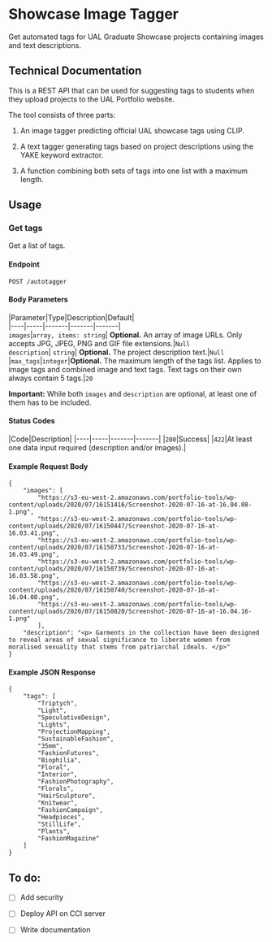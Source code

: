 # Showcase Image Tagger
 
 Get automated tags for UAL Graduate Showcase projects containing images and text descriptions. 

## Technical Documentation

This is a REST API that can be used for suggesting tags to students when they upload projects to the UAL Portfolio website.
 
The tool consists of three parts:

 1. An image tagger predicting official UAL showcase tags using CLIP.

 2. A text tagger generating tags based on project descriptions using the YAKE keyword extractor. 

 3. A function combining both sets of tags into one list with a maximum length. 


## Usage

### Get tags 
Get a list of tags.

#### Endpoint

`POST /autotagger`

#### Body Parameters

|Parameter|Type|Description|Default|   
|----|-----|-------|-------|-------|          
`images`|`array, items: string`| **Optional.** An array of image URLs. Only accepts JPG, JPEG, PNG and GIF file extensions.|`Null`  
`description`| `string`| **Optional.** The project description text.|`Null`
|`max_tags`|`integer`|**Optional.** The maximum length of the tags list. Applies to image tags and combined image and text tags. Text tags on their own always contain 5 tags.|`20`



**Important:** While both `images` and `description` are optional, at least one of them has to be included. 

#### Status Codes

|Code|Description|
|----|-----|-------|-------|
|`200`|Success|
|`422`|At least one data input required (description and/or images).|


#### Example Request Body
```
{
    "images": [
        "https://s3-eu-west-2.amazonaws.com/portfolio-tools/wp-content/uploads/2020/07/16151416/Screenshot-2020-07-16-at-16.04.08-1.png",
        "https://s3-eu-west-2.amazonaws.com/portfolio-tools/wp-content/uploads/2020/07/16150447/Screenshot-2020-07-16-at-16.03.41.png",
        "https://s3-eu-west-2.amazonaws.com/portfolio-tools/wp-content/uploads/2020/07/16150733/Screenshot-2020-07-16-at-16.03.49.png",
        "https://s3-eu-west-2.amazonaws.com/portfolio-tools/wp-content/uploads/2020/07/16150739/Screenshot-2020-07-16-at-16.03.58.png",
        "https://s3-eu-west-2.amazonaws.com/portfolio-tools/wp-content/uploads/2020/07/16150740/Screenshot-2020-07-16-at-16.04.08.png",
        "https://s3-eu-west-2.amazonaws.com/portfolio-tools/wp-content/uploads/2020/07/16150820/Screenshot-2020-07-16-at-16.04.16-1.png"
        ],
    "description": "<p> Garments in the collection have been designed to reveal areas of sexual significance to liberate women from moralised sexuality that stems from patriarchal ideals. </p>"
}
```

#### Example JSON Response

```
{
    "tags": [
        "Triptych",
        "Light",
        "SpeculativeDesign",
        "Lights",
        "ProjectionMapping",
        "SustainableFashion",
        "35mm",
        "FashionFutures",
        "Biophilia",
        "Floral",
        "Interior",
        "FashionPhotography",
        "Florals",
        "HairSculpture",
        "Knitwear",
        "FashionCampaign",
        "Headpieces",
        "StillLife",
        "Plants",
        "FashionMagazine"
    ]
}
```






## To do:
- [ ] Add security 
- [ ] Deploy API on CCI server
- [ ] Write documentation

